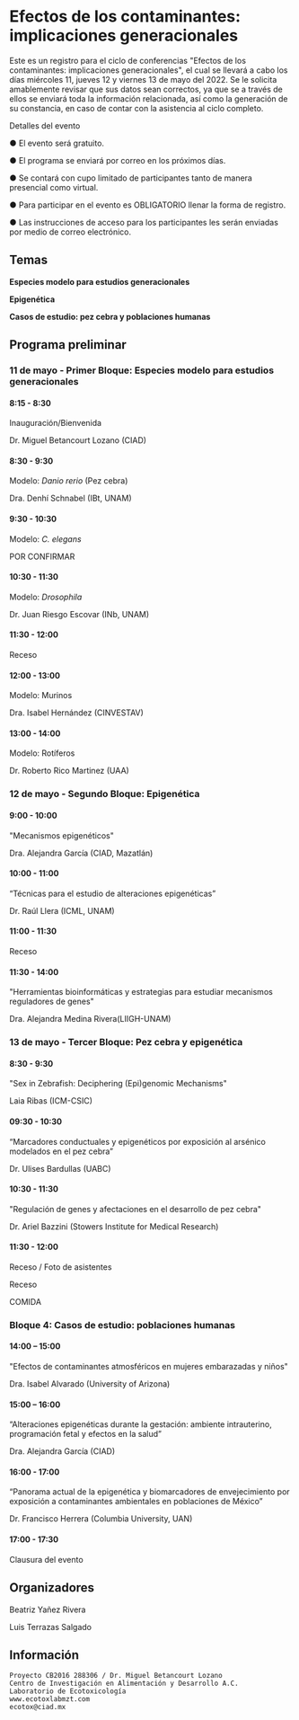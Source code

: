# Efectos de los contaminantes: implicaciones generacionales

Este es un registro para el ciclo de conferencias "Efectos de los contaminantes: implicaciones generacionales", el cual se llevará a cabo los días miércoles 11,  jueves 12 y viernes 13 de mayo del 2022. Se le solicita amablemente revisar que sus datos sean correctos, ya que se a través de ellos se enviará toda la información relacionada, así como la generación de su constancia, en caso de contar con la asistencia al ciclo completo.

Detalles del evento

●	El evento será gratuito.

●	El programa se enviará por correo en los próximos días.

●	Se contará con cupo limitado de participantes tanto de manera presencial como virtual.

●	Para participar en el evento es OBLIGATORIO llenar la forma de registro.

●	Las instrucciones de acceso para los participantes les serán enviadas por medio de correo electrónico.


## Temas

**Especies modelo para estudios generacionales**

**Epigenética**

**Casos de estudio: pez cebra y poblaciones humanas**


## Programa preliminar

 ### 11 de mayo - Primer Bloque: Especies modelo para estudios generacionales

#### 8:15 - 8:30
Inauguración/Bienvenida 

Dr. Miguel Betancourt Lozano (CIAD)


#### 8:30 - 9:30
Modelo: _Danio rerio_ (Pez cebra)  

Dra. Denhí Schnabel (IBt, UNAM) 

#### 9:30 - 10:30
Modelo: _C. elegans_

POR CONFIRMAR

#### 10:30 - 11:30
Modelo: _Drosophila_  

Dr. Juan Riesgo Escovar (INb, UNAM)

#### 11:30 - 12:00

Receso

#### 12:00 - 13:00
Modelo: Murinos 

Dra. Isabel Hernández (CINVESTAV)

#### 13:00 - 14:00
Modelo: Rotíferos 

Dr. Roberto Rico Martinez (UAA)

### 12 de mayo - Segundo Bloque: Epigenética

#### 9:00 - 10:00
"Mecanismos epigenéticos"

Dra. Alejandra García (CIAD, Mazatlán)

#### 10:00 - 11:00
“Técnicas para el estudio de alteraciones epigenéticas”

Dr. Raúl Llera (ICML, UNAM)

#### 11:00 - 11:30

Receso

#### 11:30 - 14:00
"Herramientas bioinformáticas y estrategias para estudiar mecanismos reguladores de genes"

Dra. Alejandra Medina Rivera(LIIGH-UNAM) 


### 13 de mayo - Tercer Bloque: Pez cebra y epigenética

#### 8:30 - 9:30
"Sex in Zebrafish: Deciphering (Epi)genomic Mechanisms"

Laia Ribas (ICM-CSIC) 

#### 09:30 - 10:30
“Marcadores conductuales y epigenéticos por exposición al arsénico modelados en el pez cebra”

Dr. Ulises Bardullas (UABC)  

#### 10:30 - 11:30
"Regulación de genes y afectaciones en el desarrollo de pez cebra"

Dr. Ariel Bazzini (Stowers Institute for Medical Research)

#### 11:30 - 12:00

Receso /  Foto de asistentes
 
Receso  

COMIDA

### Bloque 4:  Casos de estudio: poblaciones humanas

#### 14:00 – 15:00
"Efectos de contaminantes atmosféricos en mujeres embarazadas y niños"

Dra. Isabel Alvarado  (University of Arizona)

#### 15:00 – 16:00
“Alteraciones epigenéticas durante la gestación: ambiente intrauterino, programación fetal y efectos en la salud” 

Dra. Alejandra García (CIAD) 

#### 16:00 - 17:00
“Panorama actual de la epigenética y biomarcadores de envejecimiento por exposición a contaminantes ambientales en poblaciones de México”

Dr. Francisco Herrera (Columbia University, UAN)
 
#### 17:00 - 17:30

Clausura del evento 


## Organizadores
Beatriz Yañez Rivera

Luis Terrazas Salgado

## Información
```
Proyecto CB2016 288306 / Dr. Miguel Betancourt Lozano
Centro de Investigación en Alimentación y Desarrollo A.C.
Laboratorio de Ecotoxicología
www.ecotoxlabmzt.com
ecotox@ciad.mx






